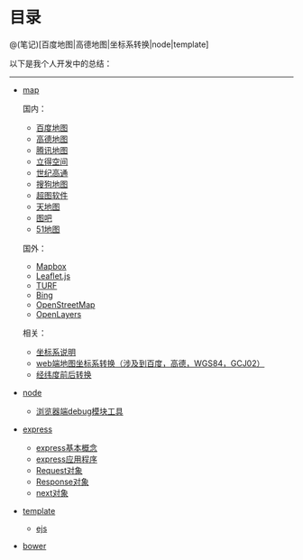# 目录

@(笔记)[百度地图|高德地图|坐标系转换|node|template]

以下是我个人开发中的总结：

-------------------

- [map](https://github.com/lhywell/book/blob/master/map/README.md)
	
	国内：

	- [百度地图](https://github.com/lhywell/book/blob/master/map/1.1README.md)
	- [高德地图](https://github.com/lhywell/book/blob/master/map/1.2README.md)
	- [腾讯地图](https://github.com/lhywell/book/blob/master/map/1.3README.md)
	- [立得空间](https://github.com/lhywell/book/blob/master/map/1.4README.md)
	- [世纪高通](https://github.com/lhywell/book/blob/master/map/1.5README.md)
	- [搜狗地图](https://github.com/lhywell/book/blob/master/map/1.6README.md)
	- [超图软件](https://github.com/lhywell/book/blob/master/map/1.7README.md)
	- [天地图](https://github.com/lhywell/book/blob/master/map/1.8README.md)
	- [图吧](https://github.com/lhywell/book/blob/master/map/1.9README.md)
	- [51地图](https://github.com/lhywell/book/blob/master/map/1.901README.md)
	
	国外：

	- [Mapbox](https://github.com/lhywell/book/blob/master/map/2.1README.md)
	- [Leaflet.js](https://github.com/lhywell/book/blob/master/map/2.2README.md)
	- [TURF](https://github.com/lhywell/book/blob/master/map/2.3README.md)
	- [Bing](https://github.com/lhywell/book/blob/master/map/2.4README.md)
	- [OpenStreetMap](https://github.com/lhywell/book/blob/master/map/2.5README.md)
	- [OpenLayers](https://github.com/lhywell/book/blob/master/map/2.5README.md)

	相关：

	- [坐标系说明](https://github.com/lhywell/book/blob/master/map/3.0README.md)
	- [web端地图坐标系转换（涉及到百度，高德，WGS84，GCJ02）](https://github.com/lhywell/book/blob/master/map/3.1README.md)
	- [经纬度前后转换](https://github.com/lhywell/book/blob/master/map/3.2README.md)

- [node](https://github.com/lhywell/book/blob/master/node/README.md)
	- [浏览器端debug模块工具](https://github.com/lhywell/book/blob/master/node/1.1debug.md)
- [express](https://github.com/lhywell/book/tree/master/express4.x/README.md)
    - [express基本概念](https://github.com/lhywell/book/tree/master/express4.x/README.md)
    - [express应用程序](https://github.com/lhywell/book/blob/master/express4.x/1.1README.md)
    - [Request对象](https://github.com/lhywell/book/blob/master/express4.x/1.2README.md)
    - [Response对象](https://github.com/lhywell/book/tree/master/express4.x/1.3README.md)
    - [next对象](https://github.com/lhywell/book/blob/master/express4.x/1.4README.md)
- [template](https://github.com/lhywell/book/blob/master/template/README.md)
	- [ejs](https://github.com/lhywell/book/blob/master/template/ejs.md)
- [bower](https://github.com/lhywell/book/blob/master/bower/README.md)
